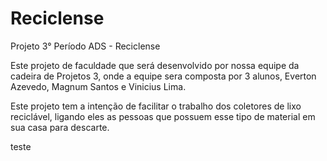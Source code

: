 # Reciclense
Projeto 3° Período ADS -  Reciclense

Este projeto de faculdade que será desenvolvido por nossa equipe da cadeira de Projetos 3, 
onde a equipe sera composta por 3 alunos, Everton Azevedo, Magnum Santos e Vinicius Lima.

Este projeto tem a intenção de facilitar o trabalho dos coletores de lixo reciclável, 
ligando eles as pessoas que possuem esse tipo de material em sua casa para descarte.

teste
